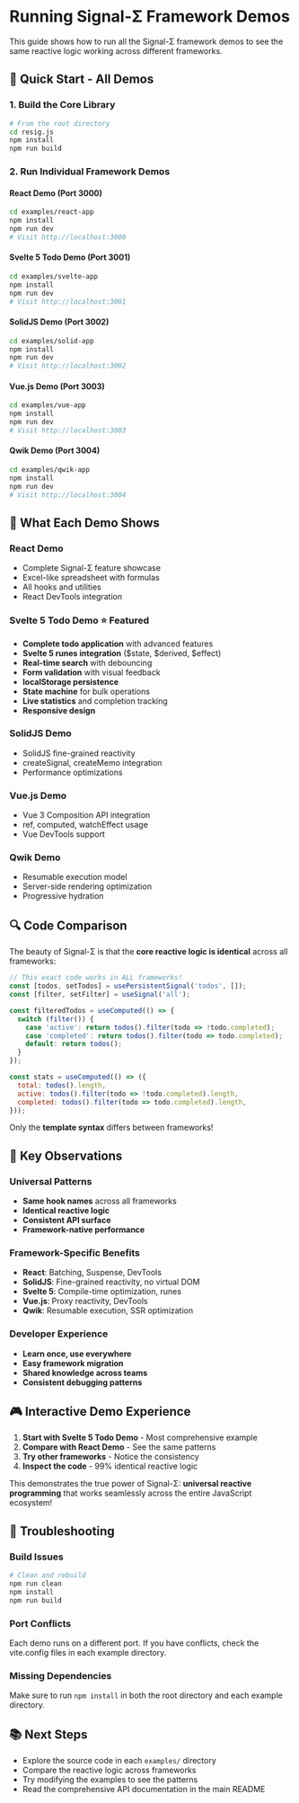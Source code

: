 # Running Signal-Σ Framework Demos

This guide shows how to run all the Signal-Σ framework demos to see the same reactive logic working across different frameworks.

## 🚀 Quick Start - All Demos

### 1. Build the Core Library
```bash
# From the root directory
cd resig.js
npm install
npm run build
```

### 2. Run Individual Framework Demos

#### React Demo (Port 3000)
```bash
cd examples/react-app
npm install
npm run dev
# Visit http://localhost:3000
```

#### Svelte 5 Todo Demo (Port 3001)
```bash
cd examples/svelte-app
npm install
npm run dev
# Visit http://localhost:3001
```

#### SolidJS Demo (Port 3002)
```bash
cd examples/solid-app
npm install
npm run dev
# Visit http://localhost:3002
```

#### Vue.js Demo (Port 3003)
```bash
cd examples/vue-app
npm install
npm run dev
# Visit http://localhost:3003
```

#### Qwik Demo (Port 3004)
```bash
cd examples/qwik-app
npm install
npm run dev
# Visit http://localhost:3004
```

## 🎯 What Each Demo Shows

### React Demo
- Complete Signal-Σ feature showcase
- Excel-like spreadsheet with formulas
- All hooks and utilities
- React DevTools integration

### Svelte 5 Todo Demo ⭐ **Featured**
- **Complete todo application** with advanced features
- **Svelte 5 runes integration** ($state, $derived, $effect)
- **Real-time search** with debouncing
- **Form validation** with visual feedback
- **localStorage persistence** 
- **State machine** for bulk operations
- **Live statistics** and completion tracking
- **Responsive design**

### SolidJS Demo
- SolidJS fine-grained reactivity
- createSignal, createMemo integration
- Performance optimizations

### Vue.js Demo
- Vue 3 Composition API integration
- ref, computed, watchEffect usage
- Vue DevTools support

### Qwik Demo
- Resumable execution model
- Server-side rendering optimization
- Progressive hydration

## 🔍 Code Comparison

The beauty of Signal-Σ is that the **core reactive logic is identical** across all frameworks:

```javascript
// This exact code works in ALL frameworks!
const [todos, setTodos] = usePersistentSignal('todos', []);
const [filter, setFilter] = useSignal('all');

const filteredTodos = useComputed(() => {
  switch (filter()) {
    case 'active': return todos().filter(todo => !todo.completed);
    case 'completed': return todos().filter(todo => todo.completed);
    default: return todos();
  }
});

const stats = useComputed(() => ({
  total: todos().length,
  active: todos().filter(todo => !todo.completed).length,
  completed: todos().filter(todo => todo.completed).length,
}));
```

Only the **template syntax** differs between frameworks!

## 🌟 Key Observations

### Universal Patterns
- **Same hook names** across all frameworks
- **Identical reactive logic** 
- **Consistent API surface**
- **Framework-native performance**

### Framework-Specific Benefits
- **React**: Batching, Suspense, DevTools
- **SolidJS**: Fine-grained reactivity, no virtual DOM
- **Svelte 5**: Compile-time optimization, runes
- **Vue.js**: Proxy reactivity, DevTools
- **Qwik**: Resumable execution, SSR optimization

### Developer Experience
- **Learn once, use everywhere**
- **Easy framework migration**
- **Shared knowledge across teams**
- **Consistent debugging patterns**

## 🎮 Interactive Demo Experience

1. **Start with Svelte 5 Todo Demo** - Most comprehensive example
2. **Compare with React Demo** - See the same patterns
3. **Try other frameworks** - Notice the consistency
4. **Inspect the code** - 99% identical reactive logic

This demonstrates the true power of Signal-Σ: **universal reactive programming** that works seamlessly across the entire JavaScript ecosystem!

## 🔧 Troubleshooting

### Build Issues
```bash
# Clean and rebuild
npm run clean
npm install
npm run build
```

### Port Conflicts
Each demo runs on a different port. If you have conflicts, check the vite.config files in each example directory.

### Missing Dependencies
Make sure to run `npm install` in both the root directory and each example directory.

## 📚 Next Steps

- Explore the source code in each `examples/` directory
- Compare the reactive logic across frameworks
- Try modifying the examples to see the patterns
- Read the comprehensive API documentation in the main README
